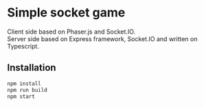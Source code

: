 # Simple socket game

Client side based on Phaser.js and Socket.IO.<br/>
Server side based on Express framework, Socket.IO and written on Typescript.


## Installation
```bash
npm install
npm run build
npm start
```